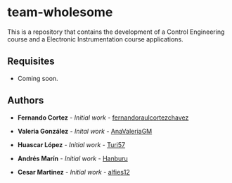 # team-wholesome

This is a repository that contains the development of a Control Engineering course and a Electronic Instrumentation course applications.

## Requisites
* Coming soon.

## Authors

* **Fernando Cortez** - *Initial work* - [fernandoraulcortezchavez](https://github.com/fernandoraulcortezchavez)

* **Valeria González** - *Inital work* - [AnaValeriaGM](https://github.com/AnaValeriaGM)

* **Huascar López** - *Initial work* - [Turi57](https://github.com/Turi57)

* **Andrés Marín** - *Initial work* - [Hanburu](https://github.com/hanburu)

* **Cesar Martinez** - *Initial work* - [alfies12](https://github.com/alfies12)
